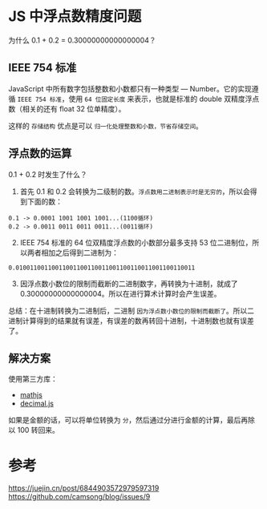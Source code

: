 # JS 中浮点数精度问题

为什么 0.1 + 0.2 = 0.30000000000000004？

## IEEE 754 标准

JavaScript 中所有数字包括整数和小数都只有一种类型 — Number。它的实现遵循 `IEEE 754 标准`，使用 `64 位固定长度` 来表示，也就是标准的 double 双精度浮点数（相关的还有 float 32 位单精度）。

这样的 `存储结构` 优点是可以 `归一化处理整数和小数，节省存储空间`。

## 浮点数的运算

0.1 + 0.2 时发生了什么？

1. 首先 0.1 和 0.2 会转换为二级制的数。`浮点数用二进制表示时是无穷的`，所以会得到下面的数：

```
0.1 -> 0.0001 1001 1001 1001...(1100循环)
0.2 -> 0.0011 0011 0011 0011...(0011循环)
```

2. IEEE 754 标准的 64 位双精度浮点数的小数部分最多支持 53 位二进制位，所以两者相加之后得到二进制为：

```
0.01001100110011001100110011001100110011001100110011
```

3. 因浮点数小数位的限制而截断的二进制数字，再转换为十进制，就成了 0.30000000000000004。所以在进行算术计算时会产生误差。

总结：在十进制转换为二进制后，二进制 `因为浮点数小数位的限制而截断了`。所以二进制计算得到的结果就有误差，有误差的数再转回十进制，十进制数也就有误差了。

## 解决方案

使用第三方库：

- [mathjs](https://github.com/josdejong/mathjs)
- [decimal.js](https://github.com/MikeMcl/decimal.js)

如果是金额的话，可以将单位转换为 `分`，然后通过分进行金额的计算，最后再除以 100 转回来。

# 参考

https://juejin.cn/post/6844903572979597319
https://github.com/camsong/blog/issues/9
